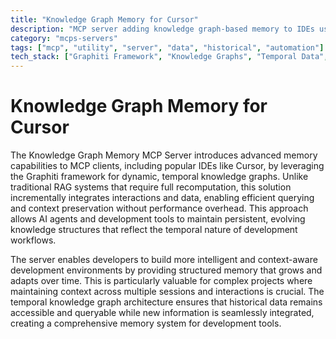 ```yaml
---
title: "Knowledge Graph Memory for Cursor"
description: "MCP server adding knowledge graph-based memory to IDEs using Graphiti framework for dynamic, temporal data integration."
category: "mcps-servers"
tags: ["mcp", "utility", "server", "data", "historical", "automation"]
tech_stack: ["Graphiti Framework", "Knowledge Graphs", "Temporal Data", "IDE Integration", "MCP Protocol"]
---
```


# Knowledge Graph Memory for Cursor

The Knowledge Graph Memory MCP Server introduces advanced memory capabilities to MCP clients, including popular IDEs like Cursor, by leveraging the Graphiti framework for dynamic, temporal knowledge graphs. Unlike traditional RAG systems that require full recomputation, this solution incrementally integrates interactions and data, enabling efficient querying and context preservation without performance overhead. This approach allows AI agents and development tools to maintain persistent, evolving knowledge structures that reflect the temporal nature of development workflows.

The server enables developers to build more intelligent and context-aware development environments by providing structured memory that grows and adapts over time. This is particularly valuable for complex projects where maintaining context across multiple sessions and interactions is crucial. The temporal knowledge graph architecture ensures that historical data remains accessible and queryable while new information is seamlessly integrated, creating a comprehensive memory system for development tools.
